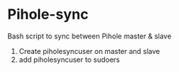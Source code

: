 # Pihole-sync
Bash script to sync between Pihole master &amp; slave


1) Create piholesyncuser on master and slave  
2) add piholesyncuser to sudoers  

